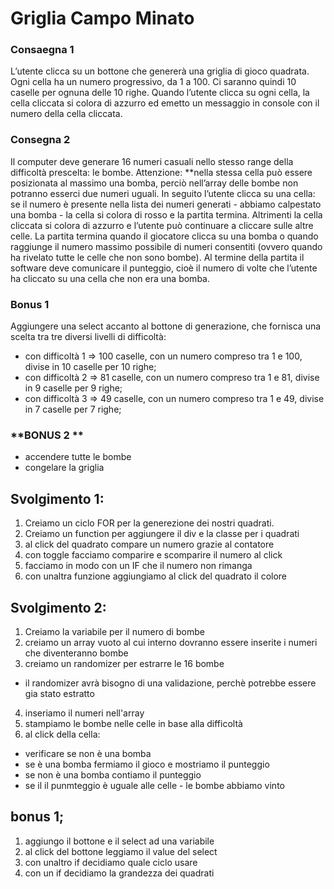 **Griglia Campo Minato**
===
### **Consaegna 1**
L’utente clicca su un bottone che genererà una griglia di gioco quadrata.
Ogni cella ha un numero progressivo, da 1 a 100.
Ci saranno quindi 10 caselle per ognuna delle 10 righe.
Quando l’utente clicca su ogni cella, la cella cliccata si colora di azzurro ed emetto un messaggio in console con il numero della cella cliccata.

### **Consegna 2**
Il computer deve generare 16 numeri casuali nello stesso range della difficoltà prescelta: le bombe. Attenzione: **nella stessa cella può essere posizionata al massimo una bomba, perciò nell’array delle bombe non potranno esserci due numeri uguali.
In seguito l’utente clicca su una cella: se il numero è presente nella lista dei numeri generati - abbiamo calpestato una bomba - la cella si colora di rosso e la partita termina. Altrimenti la cella cliccata si colora di azzurro e l’utente può continuare a cliccare sulle altre celle.
La partita termina quando il giocatore clicca su una bomba o quando raggiunge il numero massimo possibile di numeri consentiti (ovvero quando ha rivelato tutte le celle che non sono bombe).
Al termine della partita il software deve comunicare il punteggio, cioè il numero di volte che l’utente ha cliccato su una cella che non era una bomba.
### **Bonus 1**
Aggiungere una select accanto al bottone di generazione, che fornisca una scelta tra tre diversi livelli di difficoltà:
- con difficoltà 1 => 100 caselle, con un numero compreso tra 1 e 100, divise in 10 caselle per 10 righe;
- con difficoltà 2 => 81 caselle, con un numero compreso tra 1 e 81, divise in 9 caselle per 9 righe;
- con difficoltà 3 => 49 caselle, con un numero compreso tra 1 e 49, divise in 7 caselle per 7 righe;

### **BONUS 2 **
- accendere tutte le bombe
- congelare la griglia


## Svolgimento 1:
1. Creiamo un ciclo FOR per la generezione dei nostri quadrati.
2. Creiamo un function per aggiungere il div e la classe per i quadrati
3. al click del quadrato compare un numero grazie al contatore
4. con toggle facciamo comparire e scomparire il numero al click
5. facciamo in modo con un IF che il numero non rimanga 
6. con unaltra funzione aggiungiamo al click del quadrato il colore 

## Svolgimento 2:
1. Creiamo la variabile per il numero di bombe
2. creiamo un array vuoto al cui interno dovranno essere inserite i numeri che diventeranno bombe
3. creiamo un randomizer per estrarre le 16 bombe
  - il randomizer avrà bisogno di una validazione, perchè potrebbe essere gia stato estratto
4. inseriamo il numeri nell'array 
5. stampiamo le bombe nelle celle in base alla difficoltà
6. al click della cella:
  - verificare se non è una bomba
  - se è una bomba fermiamo il gioco e mostriamo il punteggio
  - se non è una bomba contiamo il punteggio 
  - se il il punmteggio è uguale alle celle - le bombe abbiamo vinto

## bonus 1;
1. aggiungo il bottone e il select ad una variabile
2. al click del bottone leggiamo il value del select
3. con unaltro if decidiamo quale ciclo usare
4. con un if decidiamo la grandezza dei quadrati